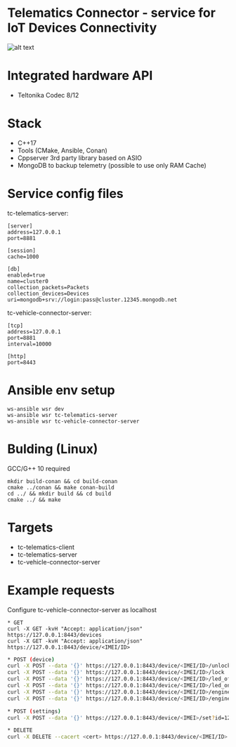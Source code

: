 # Telematics Connector - service for IoT Devices Connectivity
![alt text](https://i.ibb.co/hgtM5tt/Screenshot-from-2022-06-22-20-52-34.png)

# Integrated hardware API
 - Teltonika Codec 8/12

# Stack
 - C++17
 - Tools (CMake, Ansible, Conan)
 - Cppserver 3rd party library based on ASIO
 - MongoDB to backup telemetry (possible to use only RAM Cache)

# Service config files
tc-telematics-server:
```
[server]
address=127.0.0.1
port=8881

[session]
cache=1000

[db]
enabled=true
name=cluster0
collection_packets=Packets
collection_devices=Devices
uri=mongodb+srv://login:pass@cluster.12345.mongodb.net
```

tc-vehicle-connector-server:
```
[tcp]
address=127.0.0.1
port=8881
interval=10000

[http]
port=8443
```

# Ansible env setup
```
ws-ansible wsr dev
ws-ansible wsr tc-telematics-server
ws-ansible wsr tc-vehicle-connector-server
```
# Bulding (Linux)
GCC/G++ 10 required
```
mkdir build-conan && cd build-conan
cmake ../conan && make conan-build
cd ../ && mkdir build && cd build
cmake ../ && make
```

# Targets
* tc-telematics-client
* tc-telematics-server
* tc-vehicle-connector-server


# Example requests
Configure tc-vehicle-connector-server as localhost
```bask
* GET
curl -X GET -kvH "Accept: application/json" https://127.0.0.1:8443/devices
curl -X GET -kvH "Accept: application/json" https://127.0.0.1:8443/device/<IMEI/ID>
```

```bash
* POST (device)
curl -X POST --data '{}' https://127.0.0.1:8443/device/<IMEI/ID>/unlock
curl -X POST --data '{}' https://127.0.0.1:8443/device/<IMEI/ID>/lock
curl -X POST --data '{}' https://127.0.0.1:8443/device/<IMEI/ID>/led_off
curl -X POST --data '{}' https://127.0.0.1:8443/device/<IMEI/ID>/led_on
curl -X POST --data '{}' https://127.0.0.1:8443/device/<IMEI/ID>/engine_off
curl -X POST --data '{}' https://127.0.0.1:8443/device/<IMEI/ID>/engine_on

* POST (settings)
curl -X POST --data '{}' https://127.0.0.1:8443/device/<IMEI>/set?id=123456
```

```bash
* DELETE
curl -X DELETE --cacert <cert> https://127.0.0.1:8443/device/<IMEI/ID>
```
